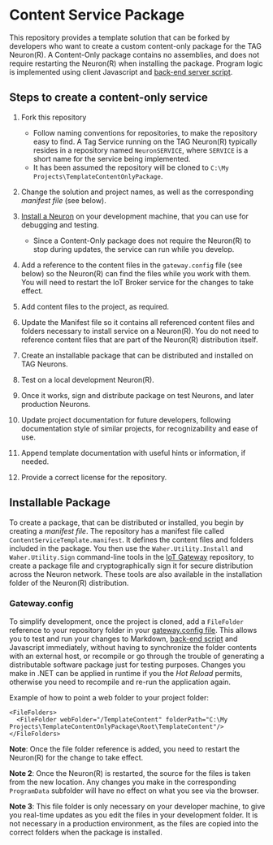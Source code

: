 Content Service Package
==========================

This repository provides a template solution that can be forked by developers who want to create a custom content-only package for the 
TAG Neuron(R). A Content-Only package contains no assemblies, and does not require restarting the Neuron(R) when installing the package. 
Program logic is implemented using client Javascript and [back-end server script](https://lab.tagroot.io/Script.md).

Steps to create a content-only service
-----------------------------------------

1.  Fork this repository
	* Follow naming conventions for repositories, to make the repository easy to find. A Tag Service running on the TAG Neuron(R) typically
	resides in a repository named `NeuronSERVICE`, where `SERVICE` is a short name for the service being implemented.
	* It has been assumed the repository will be cloned to `C:\My Projects\TemplateContentOnlyPackage`.

2.  Change the solution and project names, as well as the corresponding *manifest file* (see below).

3.  [Install a Neuron](https://lab.tagroot.io/Documentation/Neuron/InstallBroker.md) on your development machine, that you can use for debugging 
	and testing.
	* Since a Content-Only package does not require the Neuron(R) to stop during updates, the service can run while you develop.
	
4.  Add a reference to the content files in the `gateway.config` file (see below) so the Neuron(R) can find the files while you work with them.
	You will need to restart the IoT Broker service for the changes to take effect.

5.  Add content files to the project, as required.

6.  Update the Manifest file so it contains all referenced content files and folders necessary to install service on a Neuron(R). You do
	not need to reference content files that are part of the Neuron(R) distribution itself.

7.  Create an installable package that can be distributed and installed on TAG Neurons.

8.  Test on a local development Neuron(R).

9.  Once it works, sign and distribute package on test Neurons, and later production Neurons.

10. Update project documentation for future developers, following documentation style of similar projects, for recognizability and ease of use.

11. Append template documentation with useful hints or information, if needed.

12. Provide a correct license for the repository.

## Installable Package

To create a package, that can be distributed or installed, you begin by creating a *manifest file*. The repository has a manifest file
called `ContentServiceTemplate.manifest`. It defines the content files and folders included in the package. You then use the 
`Waher.Utility.Install` and `Waher.Utility.Sign` command-line tools in the [IoT Gateway](https://github.com/PeterWaher/IoTGateway) repository, 
to create a package file and cryptographically sign it for secure distribution across the Neuron network. These tools are also available in 
the installation folder of the Neuron(R) distribution.

### Gateway.config

To simplify development, once the project is cloned, add a `FileFolder` reference to your repository folder in your 
[gateway.config file](https://lab.tagroot.io/Documentation/IoTGateway/GatewayConfig.md). This allows you to test and run your changes to 
Markdown, [back-end script](https://lab.tagroot.io/Script.md) and Javascript immediately, without having to synchronize the folder contents 
with an external host, or recompile or go through the trouble of generating a distributable software package just for testing purposes. 
Changes you make in .NET can be applied in runtime if you the *Hot Reload* permits, otherwise you need to recompile and re-run the application 
again.

Example of how to point a web folder to your project folder:

```
<FileFolders>
  <FileFolder webFolder="/TemplateContent" folderPath="C:\My Projects\TemplateContentOnlyPackage\Root\TemplateContent"/>
</FileFolders>
```

**Note**: Once the file folder reference is added, you need to restart the Neuron(R) for the change to take effect.

**Note 2**:  Once the Neuron(R) is restarted, the source for the files is taken from the new location. Any changes you make 
in the corresponding `ProgramData` subfolder will have no effect on what you see via the browser.

**Note 3**: This file folder is only necessary on your developer machine, to give you real-time updates as you edit the files in your
development folder. It is not necessary in a production environment, as the files are copied into the correct folders when the package 
is installed.
